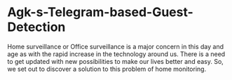 # Agk-s-Telegram-based-Guest-Detection
Home surveillance or Office surveillance is a major concern in this day and age as with the rapid increase in the technology around us. There is a need to get updated with new possibilities to make our lives better and easy. So, we set out to discover a solution to this problem of home monitoring.
